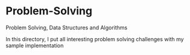 # Problem-Solving
Problem Solving, Data Structures and Algorithms

In this directory, I put all interesting problem solving challenges with my sample implementation
